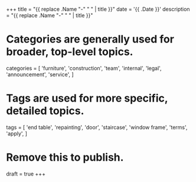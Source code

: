 +++
title = "{{ replace .Name "-" " " | title }}"
date = '{{ .Date }}'
description = "{{ replace .Name "-" " " | title }}"
# Categories are generally used for broader, top-level topics.
categories = [
 'furniture',
 'construction',
 'team',
 'internal',
 'legal',
 'announcement',
 'service',
]
# Tags are used for more specific, detailed topics.
tags = [
 'end table',
 'repainting',
 'door',
 'staircase',
 'window frame',
 'terms',
 'apply',
]
# Remove this to publish.
draft = true
+++
